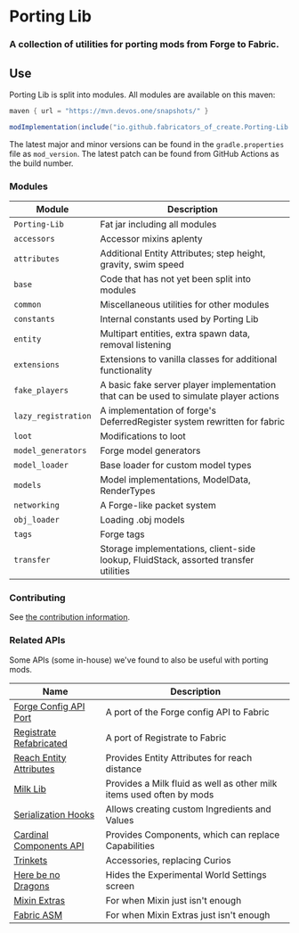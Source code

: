 # Porting Lib
### A collection of utilities for porting mods from Forge to Fabric.

## Use
Porting Lib is split into modules. All modules are available on this maven:
```groovy
maven { url = "https://mvn.devos.one/snapshots/" }
```
```groovy
modImplementation(include("io.github.fabricators_of_create.Porting-Lib:<module>:<version>"))
```

The latest major and minor versions can be found in the `gradle.properties` file as `mod_version`.
The latest patch can be found from GitHub Actions as the build number.

### Modules
| Module              | Description                                                                           |
|---------------------|---------------------------------------------------------------------------------------|
| `Porting-Lib`       | Fat jar including all modules                                                         |
| `accessors`         | Accessor mixins aplenty                                                               |
| `attributes`        | Additional Entity Attributes; step height, gravity, swim speed                        |
| `base`              | Code that has not yet been split into modules                                         |
| `common`            | Miscellaneous utilities for other modules                                             |
| `constants`         | Internal constants used by Porting Lib                                                |
| `entity`            | Multipart entities, extra spawn data, removal listening                               |
| `extensions`        | Extensions to vanilla classes for additional functionality                            |
| `fake_players`      | A basic fake server player implementation that can be used to simulate player actions |
| `lazy_registration` | A implementation of forge's DeferredRegister system rewritten for fabric              |
| `loot`              | Modifications to loot                                                                 |
| `model_generators`  | Forge model generators                                                                |
| `model_loader`      | Base loader for custom model types                                                    |
| `models`            | Model implementations, ModelData, RenderTypes                                         |
| `networking`        | A Forge-like packet system                                                            |
| `obj_loader`        | Loading .obj models                                                                   |
| `tags`              | Forge tags                                                                            |
| `transfer`          | Storage implementations, client-side lookup, FluidStack, assorted transfer utilities  |

### Contributing
See [the contribution information](CONTRIBUTING.md).

### Related APIs
Some APIs (some in-house) we've found to also be useful with porting mods.

| Name                                                                                        | Description                                                          |
|---------------------------------------------------------------------------------------------|----------------------------------------------------------------------|
| [Forge Config API Port](https://github.com/Fuzss/forgeconfigapiport-fabric)                 | A port of the Forge config API to Fabric                             |
| [Registrate Refabricated](https://github.com/Fabricators-of-Create/Registrate-Refabricated) | A port of Registrate to Fabric                                       |
| [Reach Entity Attributes](https://github.com/JamiesWhiteShirt/reach-entity-attributes)      | Provides Entity Attributes for reach distance                        |
| [Milk Lib](https://github.com/TropheusJ/milk-lib)                                           | Provides a Milk fluid as well as other milk items used often by mods |
| [Serialization Hooks](https://github.com/TropheusJ/serialization-hooks)                     | Allows creating custom Ingredients and Values                        |
| [Cardinal Components API](https://github.com/OnyxStudios/Cardinal-Components-API)           | Provides Components, which can replace Capabilities                  |
| [Trinkets](https://github.com/emilyploszaj/trinkets)                                        | Accessories, replacing Curios                                        |
| [Here be no Dragons](https://github.com/Parzivail-Modding-Team/HereBeNoDragons)             | Hides the Experimental World Settings screen                         |
| [Mixin Extras](https://github.com/LlamaLad7/MixinExtras)                                    | For when Mixin just isn't enough                                     |
| [Fabric ASM](https://github.com/Chocohead/Fabric-ASM)                                       | For when Mixin Extras just isn't enough                              |
